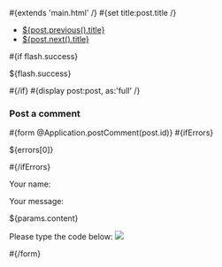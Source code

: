 \#{extends 'main.html' /} \#{set title:post.title /}

- <span id="previous">[${post.previous().title}](<@%7BApplication.show(post.previous().id)%7D>)</span>
- <span id="next">[${post.next().title}](<@%7BApplication.show(post.next().id)%7D>)</span>

\#{if flash.success}

${flash.success}

\#{/if} \#{display post:post, as:'full' /}

### Post a comment

\#{form @Application.postComment(post.id)} \#{ifErrors}

${errors\[0\]}

\#{/ifErrors}

Your name:

Your message:

${params.content}

Please type the code below: ![](<@%7BApplication.captcha(randomID)%7D>)

\#{/form}
